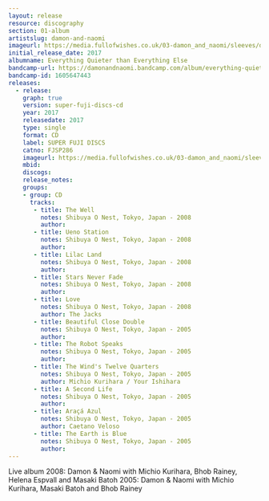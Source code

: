 ```yaml
---
layout: release
resource: discography
section: 01-album
artistslug: damon-and-naomi
imageurl: https://media.fullofwishes.co.uk/03-damon_and_naomi/sleeves/damon-and-naomi-everything-quieter-than-everything-else.jpg
initial_release_date: 2017
albumname: Everything Quieter than Everything Else
bandcamp-url: https://damonandnaomi.bandcamp.com/album/everything-quieter-than-everything-else-live-in-japan
bandcamp-id: 1605647443
releases:
  - release:
    graph: true
    version: super-fuji-discs-cd
    year: 2017
    releasedate: 2017
    type: single
    format: CD
    label: SUPER FUJI DISCS
    catno: FJSP286
    imageurl: https://media.fullofwishes.co.uk/03-damon_and_naomi/sleeves/damon-and-naomi-everything-quieter-than-everything-else.jpg
    mbid:
    discogs:
    release_notes:
    groups:
    - group: CD
      tracks:
       - title: The Well
         notes: Shibuya O Nest, Tokyo, Japan - 2008
         author:
       - title: Ueno Station
         notes: Shibuya O Nest, Tokyo, Japan - 2008
         author:
       - title: Lilac Land
         notes: Shibuya O Nest, Tokyo, Japan - 2008
         author:
       - title: Stars Never Fade
         notes: Shibuya O Nest, Tokyo, Japan - 2008
         author:
       - title: Love
         notes: Shibuya O Nest, Tokyo, Japan - 2008
         author: The Jacks
       - title: Beautiful Close Double
         notes: Shibuya O Nest, Tokyo, Japan - 2005
         author:
       - title: The Robot Speaks
         notes: Shibuya O Nest, Tokyo, Japan - 2005
         author:
       - title: The Wind's Twelve Quarters
         notes: Shibuya O Nest, Tokyo, Japan - 2005
         author: Michio Kurihara / Your Ishihara
       - title: A Second Life
         notes: Shibuya O Nest, Tokyo, Japan - 2005
         author:
       - title: Araçá Azul
         notes: Shibuya O Nest, Tokyo, Japan - 2005
         author: Caetano Veloso
       - title: The Earth is Blue
         notes: Shibuya O Nest, Tokyo, Japan - 2005
         author:
---
```

Live album
2008: Damon & Naomi with Michio Kurihara, Bhob Rainey, Helena Espvall and Masaki Batoh
2005: Damon & Naomi with Michio Kurihara, Masaki Batoh and Bhob Rainey
